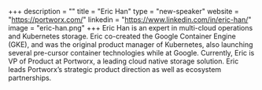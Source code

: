 +++
description = ""
title = "Eric Han"
type = "new-speaker"
website = "https://portworx.com/"
linkedin = "https://www.linkedin.com/in/eric-han/"
image = "eric-han.png"
+++
Eric Han is an expert in multi-cloud operations and Kubernetes storage. Eric co-created the Google Container Engine (GKE), and was the original product manager of Kubernetes, also launching several pre-cursor container technologies while at Google. Currently, Eric is VP of Product at Portworx, a leading cloud native storage solution. Eric leads Portworx’s strategic product direction as well as ecosystem partnerships.